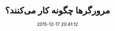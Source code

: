 ---
layout: post
title: "مرورگرها چگونه کار می‌کنند؟"
date: 2015-12-17 20:41:12
section: article
tags: web browser
link: "https://naser.xyz/blog/2015/how-browsers-work/"
user: "نوید کاشانی"
user_link: "http://navid.kashani.ir/"
---